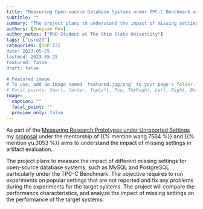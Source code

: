```yaml
---
title: "Measuring Open-source Database Systems under TPC-C Benchmark with Unreported Settings"
subtitle: ""
summary: "The project plans to understand the impact of missing settings on performance of the target open-source database systems."
authors: [Xueyuan Ren]
author_notes: ["PhD Student at The Ohio State University"]
tags: ["osre23"]
categories: [SoR'23]
date: 2023-05-25
lastmod: 2023-05-25
featured: false
draft: false

# Featured image
# To use, add an image named `featured.jpg/png` to your page's folder.
# Focal points: Smart, Center, TopLeft, Top, TopRight, Left, Right, BottomLeft, Bottom, BottomRight.
image:
  caption: ""
  focal_point: ""
  preview_only: false
---
```


As part of the [Measuring Research Prototypes under Unreported Settings](/project/osre23/osu/missingsettings) my [proposal](https://drive.google.com/file/d/1ouFre-qMDCL_LiH5jFNUCOI1yAYHdWcS/view?usp=sharing) under the mentorship of {{% mention wang.7564 %}} and {{% mention yu.3053 %}} aims to understand the impact of missing settings in artifact evaluation. 

The project plans to measure the impact of different missing settings for open-source database systems, such as MySQL and PostgreSQL particularly under the TPC-C Benchmark. The objective requires to run experiments on popular settings that are not reported and fix any problems during the experiments for the target systems. The project will compare the performance characteristics, and analyze the impact of missing settings on the performance of the target systems.
